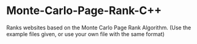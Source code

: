 Monte-Carlo-Page-Rank-C++
========================

Ranks websites based on the Monte Carlo Page Rank Algorithm. (Use the example files given, or use your own file with the same format)

